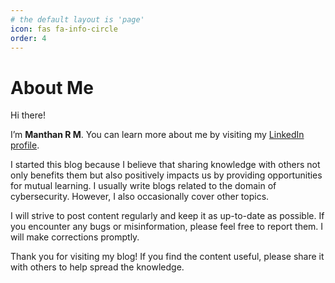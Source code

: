 ```yaml
---
# the default layout is 'page'
icon: fas fa-info-circle
order: 4
---
```


# About Me

Hi there!

I’m **Manthan R M**. You can learn more about me by visiting my [LinkedIn profile](https://www.linkedin.com/in/manthan67323/).

I started this blog because I believe that sharing knowledge with others not only benefits them but also positively impacts us by providing opportunities for mutual learning. I usually write blogs related to the domain of cybersecurity. However, I also occasionally cover other topics.

I will strive to post content regularly and keep it as up-to-date as possible. If you encounter any bugs or misinformation, please feel free to report them. I will make corrections promptly.

Thank you for visiting my blog! If you find the content useful, please share it with others to help spread the knowledge.
